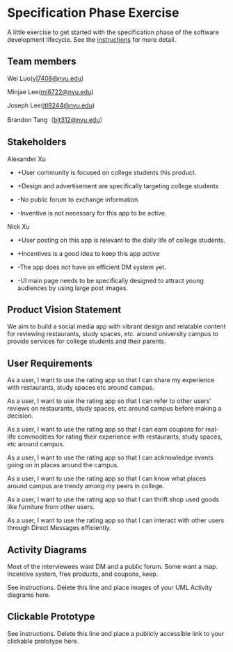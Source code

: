 # Specification Phase Exercise

A little exercise to get started with the specification phase of the software development lifecycle. See the [instructions](instructions.md) for more detail.

## Team members

Wei Luo(yl7408@nyu.edu) 

Minjae Lee(ml6722@nyu.edu) 

Joseph Lee(jtl9244@nyu.edu) 

Brandon Tang（bjt312@nyu.edu）

## Stakeholders

Alexander Xu

+ +User community is focused on college students this product.

+ +Design and advertisement are specifically targeting college students

- -No public forum to exchange information.

- -Inventive is not necessary for this app to be active.

Nick Xu

+ +User posting on this app is relevant to the daily life of college students.

+ +Incentives is a good idea to keep this app active

- -The app does not have an efficient DM system yet.

- -UI main page needs to be specifically designed to attract young audiences by using large post images.
## Product Vision Statement

We aim to build a social media app with vibrant design and relatable content for reviewing restaurants, study spaces, etc. around university campus to provide services for college 
students and their parents.

## User Requirements

As a user, I want to use the rating app so that I can share my experience with restaurants, study spaces etc around campus.

As a user, I want to use the rating app so that I can refer to other users’ reviews on restaurants, study spaces, etc around campus before making a decision.

As a user, I want to use the rating app so that I can earn coupons for real-life commodities for rating their experience with restaurants, study spaces, etc around campus.

As a user, I want to use the rating app so that I can acknowledge events going on in places around the campus.

As a user, I want to use the rating app so that I can know what places around campus are trendy among my peers in college.

As a user, I want to use the rating app so that I can thrift shop used goods like furniture from other users.

As a user, I want to use the rating app so that I can interact with other users through Direct Messages efficiently.

## Activity Diagrams

Most of the interviewees want DM and a public forum. Some want a map. Incentive system, free products, and coupons, keep.

See instructions. Delete this line and place images of your UML Activity diagrams here.

## Clickable Prototype

See instructions. Delete this line and place a publicly accessible link to your clickable prototype here.
